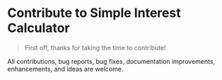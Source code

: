 # Contribute to Simple Interest Calculator
> First off, thanks for taking the time to contribute!

All contributions, bug reports, bug fixes, documentation improvements, enhancements, and ideas are welcome.
